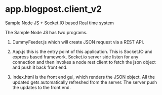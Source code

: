 # app.blogpost.client_v2
Sample Node JS  + Socket.IO  based Real time system


The Sample Node JS has two programs.

1. DummyFeeder.js which will create JSON request via a REST API.  

2. App.js this is the entry point of this application. This is Socket.IO and express based framework.
Socket.io server side listen for any connection and then invokes a node rest client to fetch the  json object and push it back
front end.

3. Index.html is the front end gui, which renders the JSON  object. All the updated gets automatically refreshed from the server.
The server push the updates to the front end. 
